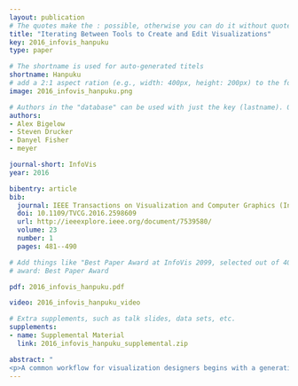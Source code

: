 ```yaml
---
layout: publication
# The quotes make the : possible, otherwise you can do it without quotes
title: "Iterating Between Tools to Create and Edit Visualizations"
key: 2016_infovis_hanpuku
type: paper

# The shortname is used for auto-generated titels
shortname: Hanpuku
# add a 2:1 aspect ration (e.g., width: 400px, height: 200px) to the folder /assets/images/papers/
image: 2016_infovis_hanpuku.png

# Authors in the "database" can be used with just the key (lastname). Others can be written properly.
authors:
- Alex Bigelow
- Steven Drucker
- Danyel Fisher
- meyer

journal-short: InfoVis
year: 2016

bibentry: article
bib:
  journal: IEEE Transactions on Visualization and Computer Graphics (InfoVis)
  doi: 10.1109/TVCG.2016.2598609
  url: http://ieeexplore.ieee.org/document/7539580/
  volume: 23
  number: 1
  pages: 481--490

# Add things like "Best Paper Award at InfoVis 2099, selected out of 4000 submissions"
# award: Best Paper Award

pdf: 2016_infovis_hanpuku.pdf

video: 2016_infovis_hanpuku_video

# Extra supplements, such as talk slides, data sets, etc.
supplements:
- name: Supplemental Material
  link: 2016_infovis_hanpuku_supplemental.zip

abstract: "
<p>A common workflow for visualization designers begins with a generative tool, like D3 or Processing, to create the initial visualization; and proceeds to a drawing tool, like Adobe Illustrator or Inkscape, for editing and cleaning. Unfortunately, this is typically a one-way process: once a visualization is exported from the generative tool into a drawing tool, it is difficult to make further, data-driven changes. In this paper, we propose a bridge model to allow designers to bring their work back from the drawing tool to re-edit in the generative tool. Our key insight is to recast this iteration challenge as a merge problem - similar to when two people are editing a document and changes between them need to reconciled. We also present a specific instantiation of this model, a tool called Hanpuku, which bridges between D3 scripts and Illustrator. We show several examples of visualizations that are iteratively created using Hanpuku in order to illustrate the flexibility of the approach. We further describe several hypothetical tools that bridge between other visualization tools to emphasize the generality of the model.</p>"
---
```

